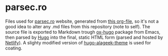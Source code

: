 # parsec.ro

Files used for [parsec.ro](https://www.parsec.ro) website, generated from [this org-file](https://github.com/ctanas/parsec-source/blob/master/struct.org), so it's not a good idea to alter any .md files from this repository (note to self).  The source file is exported to Markdown trough [ox-hugo](https://ox-hugo.scripter.co/) package from Emacs, then parsed by [Hugo](https://gohugo.io/) into the final, static HTML form (parsed and hosted by [Netlify](https://www.netlify.com/)). A slighty modified version of [hugo-alageek-theme](https://github.com/gkmngrgn/hugo-alageek-theme) is used for coating.
